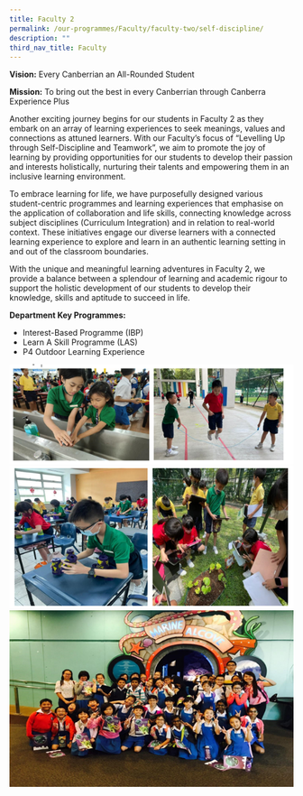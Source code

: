 ```yaml
---
title: Faculty 2
permalink: /our-programmes/Faculty/faculty-two/self-discipline/
description: ""
third_nav_title: Faculty
---
```


**Vision:** Every Canberrian an All-Rounded Student

**Mission:** To bring out the best in every Canberrian through Canberra Experience Plus

Another exciting journey begins for our students in Faculty 2 as they embark on an array of learning experiences to seek meanings, values and connections as attuned learners. With our Faculty’s focus of “Levelling Up through Self-Discipline and Teamwork”, we aim to promote the joy of learning by providing opportunities for our students to develop their passion and interests holistically, nurturing their talents and empowering them in an inclusive learning environment.

To embrace learning for life, we have purposefully designed various student-centric programmes and learning experiences that emphasise on the application of collaboration and life skills, connecting knowledge across subject disciplines (Curriculum Integration) and in relation to real-world context. These initiatives engage our diverse learners with a connected learning experience to explore and learn in an authentic learning setting in and out of the classroom boundaries.

With the unique and meaningful learning adventures in Faculty 2, we provide a balance between a splendour of learning and academic rigour to support the holistic development of our students to develop their knowledge, skills and aptitude to succeed in life.

**Department Key Programmes:**
* Interest-Based Programme (IBP)
* Learn A Skill Programme (LAS)
* P4 Outdoor Learning Experience 

![](/images/fac%202%20a.png)
![](/images/fac%202%20b.png)
![](/images/fac%202%20c.png)